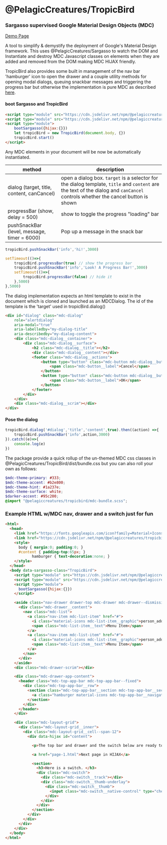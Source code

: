 # @PelagicCreatures/TropicBird

### Sargasso supervised Google Material Design Objects (MDC)

[Demo Page](https://blog.myanti.social/demos/tropicbird)

A tool to simplify & demystify the deployment of Google's Material Design framework. This uses @PelagicCreatures/Sargasso to watch the DOM and Instantiate and destroy MDC Javascript classes on elements when they are added and removed from the DOM making MDC HIJAX friendly.

TropicBird also provides some built in management of the nav bar 'hamburger' icon to open the drawer and a couple utility methods for opening modal dialogs, queuing snackbar messages and triggering the progress bar but otherwise the implementation is pure MDC as described [here](https://github.com/material-components/material-components-web/tree/master/packages).

#### boot Sargasso and TropicBird
```html
<script type="module" src="https://cdn.jsdelivr.net/npm/@pelagiccreatures/sargasso/dist/sargasso.es.js"></script>
<script type="module" src="https://cdn.jsdelivr.net/npm/@pelagiccreatures/tropicbird/dist/tropicbird.es.js"></script>
<script type="module">
	bootSargasso({hijax:{}})
	let tropicBird = new TropicBird(document.body, {})
	tropicBird.start()
</script>
```

Any MDC elements in your document will be now be automatically instantiated.


| method | description |
| ------ | ----------- |
| dialog (target, title, content, canCancel) | open a dialog box. `target` is a selector for the dialog template, `title` and `content` are the text of the dialog and `canCancel` controls whether the cancel button is shown |
| progressBar (show, delay = 500)  | show  to toggle the progress "loading" bar |
| pushSnackBar (level, message, timer = 6000) | Pop up a message in the snack bar |


```javascript
tropicBird.pushSnackBar('info','hi!',3000)

setTimeout(()=>{
	tropicBird.progressBar(true) // show the progress bar
	tropicBird.pushSnackBar('info','Look! A Progress Bar!',3000)
	setTimeout(()=>{
		tropicBird.progressBar(false) // hide it
	},5000)
},5000)
```

The dialog implementation expects an html template to exist in the document which is cloned and launched as an MDCDialog. The id of the template is the 'target' used in tropicBird.dialog()

```html
<div id="dialog" class="mdc-dialog"
	role="alertdialog"
	aria-modal="true"
	aria-labelledby="my-dialog-title"
	aria-describedby="my-dialog-content">
	<div class="mdc-dialog__container">
		<div class="mdc-dialog__surface">
			<h2 class="mdc-dialog__title"></h2>
			<div class="mdc-dialog__content"></div>
			<footer class="mdc-dialog__actions">
				<button type="button" class="mdc-button mdc-dialog__button mdc-dialog-cancel" data-mdc-dialog-action="no">
					<span class="mdc-button__label">Cancel</span>
				</button>
				<button type="button" class="mdc-button mdc-dialog__button" data-mdc-dialog-action="yes">
					<span class="mdc-button__label">OK</span>
				</button>
			</footer>
		</div>
	</div>
	<div class="mdc-dialog__scrim"></div>
</div>
```

#### Pose the dialog
```javascript
tropicBird.dialog('#dialog','title','content',true).then((action) =>{
	tropicBird.pushSnackBar('info',action,3000)
}).catch((e)=>{
	console.log(e)
})
```

The package provide a quick rollup of the un-themed MDC css classes in @PelagicCreatures/TropicBird/dist/bundle.css but you can also roll your own as follows:


```scss
$mdc-theme-primary: #333;
$mdc-theme-accent: #b2e800;
$mdc-theme-hint: #1a237e;
$mdc-theme-surface: white;
$darker-accent: #95c200;
@import "@pelagiccreatures/tropicbird/mdc-bundle.scss";
```

### Example HTML w/MDC nav, drawer and a switch just for fun

```html
<html>
  <head>
    <link href="https://fonts.googleapis.com/icon?family=Material+Icons" rel="stylesheet">
    <link href="https://cdn.jsdelivr.net/npm/@pelagiccreatures/tropicbird/dist/bundle.css" rel="stylesheet">
    <style>
      body { margin:0; padding:0; }
      #content { padding-top:65px; }
			hamburger { text-decoration:none; }
    </style>
  </head>
  <body data-sargasso-class="TropicBird">
    <script type="module" src="https://cdn.jsdelivr.net/npm/@pelagiccreatures/sargasso/dist/sargasso.es.js"></script>
    <script type="module" src="https://cdn.jsdelivr.net/npm/@pelagiccreatures/tropicbird/dist/tropicbird.es.js"></script>
    <script type="module">
      bootSargasso({hijax:{}})
    </script>

    <aside class="nav-drawer drawer-top mdc-drawer mdc-drawer--dismissible">
      <div class="mdc-drawer__content">
        <nav class="mdc-list">
          <a class="nav-item mdc-list-item" href="#">
            <i class="material-icons mdc-list-item__graphic">person_add</i>
            <span class="mdc-list-item__text">Menu Item</span>
          </a>
          <a class="nav-item mdc-list-item" href="#">
            <i class="material-icons mdc-list-item__graphic">person_add</i>
            <span class="mdc-list-item__text">Menu Item</span>
          </a>
        </nav>
      </div>
    </aside>
    <div class="mdc-drawer-scrim"></div>

    <div class="mdc-drawer-app-content">
      <header class="mdc-top-app-bar mdc-top-app-bar--fixed">
        <div class="mdc-top-app-bar__row">
          <section class="mdc-top-app-bar__section mdc-top-app-bar__section--align-start">
            <a class="hamburger material-icons mdc-top-app-bar__navigation-icon" href="#">menu</a>
          </section>
        </div>
      </header>
    </div>

    <div class="mdc-layout-grid">
      <div class="mdc-layout-grid__inner">
        <div class="mdc-layout-grid__cell--span-12">
          <div data-hijax id="content">

            <p>The top bar and drawer and the switch below are ready to use. When the next page is loaded the wrapper elements (nav, drawer) continue to run while the switch will be unloaded and destroyed.<p>

            <a href="page-1.html">Next page in HIJAX</a>

            <section>
              <h3>Here is a switch. </h3>
              <div class="mdc-switch">
                <div class="mdc-switch__track"></div>
                <div class="mdc-switch__thumb-underlay">
                  <div class="mdc-switch__thumb">
                    <input class="mdc-switch__native-control" type="checkbox" name="some name">
                  </div>
                </div>
              </div>
            </section>
          </div>
        </div>
      </div>
    </div>
  </body>
</html>
```

